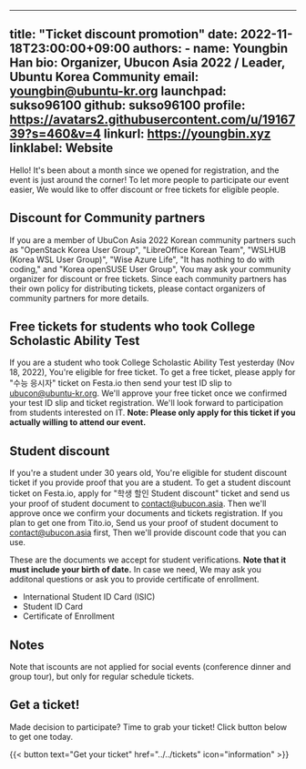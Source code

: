 
---
title: "Ticket discount promotion"
date: 2022-11-18T23:00:00+09:00
authors:
    - name: Youngbin Han
      bio: Organizer, Ubucon Asia 2022 / Leader, Ubuntu Korea Community 
      email: youngbin@ubuntu-kr.org
      launchpad: sukso96100
      github: sukso96100
      profile: https://avatars2.githubusercontent.com/u/1916739?s=460&v=4
      linkurl: https://youngbin.xyz
      linklabel: Website
---

Hello! It's been about a month since we opened for registration, and the event is just around the corner!
To let more people to participate our event easier, We would like to offer discount or free tickets for eligible people. 

## Discount for Community partners
If you are a member of UbuCon Asia 2022 Korean community partners such as "OpenStack Korea User Group", "LibreOffice Korean Team", "WSLHUB (Korea WSL User Group)", "Wise Azure Life", "It has nothing to do with coding," and "Korea openSUSE User Group", You may ask your community organizer for discount or free tickets. Since each community partners has their own policy for distributing tickets, please contact organizers of community partners for more details.

## Free tickets for students who took College Scholastic Ability Test
If you are a student who took College Scholastic Ability Test yesterday (Nov 18, 2022), You're eligible for free ticket. To get a free ticket, please apply for "수능 응시자" ticket on Festa.io then send your test ID slip to ubucon@ubuntu-kr.org. We'll approve your free ticket once we confirmed your test ID slip and ticket registration. We'll look forward to participation from students interested on IT. **Note: Please only apply for this ticket if you actually willing to attend our event.**

## Student discount
If you're a student under 30 years old, You're eligible for student discount ticket if you provide proof that you are a student. To get a student discount ticket on Festa.io, apply for "학생 할인 Student discount" ticket and send us your proof of student document to contact@ubucon.asia. Then we'll approve once we confirm your documents and tickets registration. If you plan to get one from Tito.io, Send us your proof of student document to contact@ubucon.asia first, Then we'll provide discount code that you can use.

These are the documents we accept for student verifications. **Note that it must include your birth of date.** In case we need, We may ask you additonal questions or ask you to provide certificate of enrollment.

- International Student ID Card (ISIC)
- Student ID Card
- Certificate of Enrollment

## Notes
Note that iscounts are not applied for social events (conference dinner and group tour), but only for regular schedule tickets.

## Get a ticket!
Made decision to participate? Time to grab your ticket! Click button below to get one today.

{{< button text="Get your ticket" href="../../tickets" icon="information" >}}